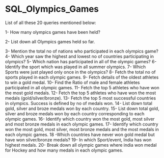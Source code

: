 # SQL_Olympics_Games

List of all these 20 queries mentioned below:

  1- How many olympics games have been held?
  
  2- List down all Olympics games held so far.
  
  3- Mention the total no of nations who participated in each olympics game?
  4- Which year saw the highest and lowest no of countries participating in olympics?
  5- Which nation has participated in all of the olympic games?
  6- Identify the sport which was played in all summer olympics.
  7- Which Sports were just played only once in the olympics?
  8- Fetch the total no of sports played in each olympic games.
  9- Fetch details of the oldest athletes to win a gold medal.
  10- Find the Ratio of male and female athletes participated in all olympic games.
  11- Fetch the top 5 athletes who have won the most gold medals.
  12- Fetch the top 5 athletes who have won the most medals (gold/silver/bronze).
  13- Fetch the top 5 most successful countries in olympics. Success is defined by no of medals won.
  14- List down total gold, silver and broze medals won by each country.
  15- List down total gold, silver and broze medals won by each country corresponding to each olympic games.
  16- Identify which country won the most gold, most silver and most bronze medals in each olympic games.
  17- Identify which country won the most gold, most silver, most bronze medals and the most medals in each olympic games.
  18 -Which countries have never won gold medal but have won silver/bronze medals?
  19- In which Sport/event, India has won highest medals.
  20- Break down all olympic games where india won medal for Hockey and how many medals in each olympic games.
